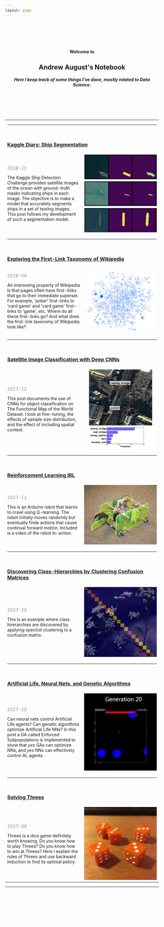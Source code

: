 ```yaml
---
layout: page
---
```


<!-- <div style="background-image: url(yellow.jpg); background-position: center; background-repeat: no-repeat; background-size: cover;"> -->
<div style="background-image: url(Lined-Paper-Template-20.jpg); background-position: center; background-repeat: no-repeat;
background-size: cover;">
<br />
<br />
<br />
<br />
<center><h4><b>Welcome to</b></h4></center>
<center><h2><b>Andrew August's Notebook</b></h2></center>
<center><h5><b>Here I keep track of some things I've done, mostly related to Data Science.</b></h5></center>
<br />
<br />
<br />
<br />
</div>
<table>
<tr class="notebook-table">
  <td colspan="2" class="full">
    <hr><br />
    <h3><a href="/airbus/"><b>Kaggle Diary: Ship Segmentation</b></a></h3>
  </td>
 </tr>
 <tr class="notebook-table">
   <td width="50%" class="full">
       <p style="opacity:0.5"><em>2018-11</em></p>
       <p>The Kaggle Ship Detection Challenge provides satellite images of the ocean with ground-truth masks indicating ships in each image.  The objective is to make a model that accurately segments ships in a set of testing images.  This post follows my development of such a segmentation model.</p>
   </td>
   <td width="50%" class="full">
       <a href="/airbus/"><img src="airbus/index_im.png"></a>
       <br />
   </td>
 </tr>
<tr class="notebook-table">
  <td colspan="2" class="full">
    <hr><br />
    <h3><a href="/wikilinks/"><b>Exploring the First-Link Taxonomy of Wikipedia</b></a></h3>
  </td>
</tr>
<tr class="notebook-table">
  <td width="50%" class="full">
    <p style="opacity:0.5"><em>2018-04</em></p>
    <p>An interesting property of Wikipedia is that pages often have first-links that go to their immediate superset.  For example, 'poker' first-links to 'card game' and 'card game' first-links to 'game', etc.  Where do all these first-links go?  And what does the first-link taxonomy of Wikipedia look like?</p>
  </td>
  <td width="50%" class="full">
       <a href="/wikilinks/"><img src="wikilinks/net70k.png"></a>
       <br />
   </td>
</tr>
<tr class="notebook-table">
  <td colspan="2" class="full">
    <hr><br />
    <h3><a href="/fmow/"><b>Satellite Image Classification with Deep CNNs</b></a></h3>
  </td>
 </tr>
 <tr class="notebook-table">
   <td width="50%" class="full">
       <p style="opacity:0.5"><em>2017-12</em></p>
       <p>This post documents the use of CNNs for object classification on The Functional Map of the World Dataset.  I look at fine-tuning, the effects of sample size distribution, and the effect of including spatial context.</p>
   </td>
   <td width="50%" class="full">
       <a href="/fmow/"><img src="fmow/notebook-im-probability.png"></a>
       <br />
   </td>
 </tr>
<tr class="notebook-table">
  <td colspan="2" class="full">
    <hr><br />
    <h3><a href="/rl/"><b>Reinforcement Learning IRL</b></a></h3>
  </td>
 </tr>
 <tr class="notebook-table">
   <td width="50%" class="full">
       <p style="opacity:0.5"><em>2017-11</em></p>
       <p>
         This is an Arduino robot that learns to crawl using Q-learning.  The robot initially moves randomly but eventually finds actions that cause continual forward motion. Included is a video of the robot in-action.
       </p>
   </td>
   <td width="50%" class="full">
       <a href="/rl/"><img src="rl/notebook_im.png"></a>
       <br />
   </td>
 </tr>

<tr class="notebook-table">
  <td colspan="2" class="full">
    <hr><br />
    <h3><a href="/cm-clustering/"><b>Discovering Class-Hierarchies by Clustering Confusion Matrices</b></a></h3>
  </td>
 </tr>
 <tr class="notebook-table">
   <td width="50%" class="full">
   <p style="opacity:0.5"><em>2017-10</em></p>
      <p>
         This is an example where class hirerarchies are discovered by applying spectral clustering to a confusion matrix.
       </p>
   </td>
   <td width="50%" class="full">
       <a href="/cm-clustering/"><img src="cm-clustering/notebook_im.png"></a>
       <br />
   </td>
 </tr>

<tr class="notebook-table">
  <td colspan="2" class="full">
    <hr><br />
    <h3><a href="/neuroev/"><b>Artificial Life, Neural Nets, and Genetic Algorithms</b></a></h3>
  </td>
 </tr>
 <tr class="notebook-table">
   <td width="50%" class="full">
   <p style="opacity:0.5"><em>2017-10</em></p>
       <p>
         Can neural nets control Artificial Life agents?  Can genetic algorithms optimize Artificial Life NNs?  In this post a GA called Enforced Subpopulations is implemented to show that <em>yes</em> GAs can optimize NNs, and <em>yes</em> NNs can effectively control AL agents.
       </p>
   </td>
   <td width="50%" class="full">
       <a href="/neuroev/"><img src="neuroev/giphy.gif"></a>
       <br />
   </td>
 </tr>
  <tr class="notebook-table">
    <td colspan="2" class="full">
      <hr><br />
      <h3><a href="/bellman/"><b>Solving Threes</b></a></h3>
    </td>
   </tr>
   <tr class="notebook-table">
     <td width="50%" class="full">
     <p style="opacity:0.5"><em>2017-09</em></p>
         <p>
           Threes is a dice game definitely worth knowing.  Do <em>you</em> know how to play Threes?  Do <em>you</em> know how to win at Threes?  Here I explain the rules of Threes and use backward induction to find its optimal policy.
         </p>
     </td>
     <td width="50%" class="full">
         <a href="/bellman/"><img src="bellman/dice2.JPG"></a>
         <br />
     </td>
   </tr>
</table>

<hr>
<div style="background-image: url(Um-dia-na-Terra.gif); background-position: center; background-repeat: no-repeat;
background-size: cover;">
<br />
<br />
<br />
<center><font color="white"><h2>More posts coming soon...</h2></font></center>
<br />
<br />
<br />
</div>
